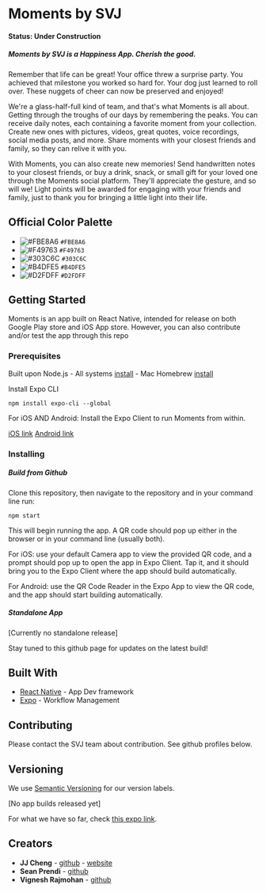 # Moments by SVJ

#### Status: Under Construction

##### Moments by SVJ is a Happiness App. Cherish the good.

Remember that life can be great! Your office threw a surprise party. You achieved that milestone you worked so hard for. Your dog just learned to roll over. These nuggets of cheer can now be preserved and enjoyed!

We're a glass-half-full kind of team, and that's what Moments is all about. Getting through the troughs of our days by remembering the peaks. You can receive daily notes, each containing a favorite moment from your collection. Create new ones with pictures, videos, great quotes, voice recordings, social media posts, and more. Share moments with your closest friends and family, so they can relive it with you.

With Moments, you can also create new memories! Send handwritten notes to your closest friends, or buy a drink, snack, or small gift for your loved one through the Moments social platform. They'll appreciate the gesture, and so will we! Light points will be awarded for engaging with your friends and family, just to thank you for bringing a little light into their life.

## Official Color Palette

- ![#FBE8A6](https://placehold.it/15/FBE8A6/000000?text=+) `#FBE8A6`
- ![#F49763](https://placehold.it/15/F49763/000000?text=+) `#F49763`
- ![#303C6C](https://placehold.it/15/303C6C/000000?text=+) `#303C6C`
- ![#B4DFE5](https://placehold.it/15/B4DFE5/000000?text=+) `#B4DFE5`
- ![#D2FDFF](https://placehold.it/15/D2FDFF/000000?text=+) `#D2FDFF`


## Getting Started

Moments is an app built on React Native, intended for release on both Google Play store and iOS App store. However, you can also contribute and/or test the app through this repo

### Prerequisites

Built upon Node.js - All systems [install](https://nodejs.org/en/download/) - Mac Homebrew [install](https://changelog.com/posts/install-node-js-with-homebrew-on-os-x)

Install Expo CLI

```
npm install expo-cli --global
```

For iOS AND Android: Install the Expo Client to run Moments from within.

[iOS link](https://apps.apple.com/us/app/expo-client/id982107779)
[Android link](https://play.google.com/store/apps/details?id=host.exp.exponent&hl=en)

### Installing

##### Build from Github

Clone this repository, then navigate to the repository and in your command line run:

```
npm start
```

This will begin running the app. A QR code should pop up either in the browser or in your command line (usually both).

For iOS: use your default Camera app to view the provided QR code, and a prompt should pop up to open the app in Expo Client. Tap it, and it should bring you to the Expo Client where the app should build automatically.

For Android: use the QR Code Reader in the Expo App to view the QR code, and the app should start building automatically.

##### Standalone App

[Currently no standalone release]

Stay tuned to this github page for updates on the latest build!

## Built With

- [React Native](https://facebook.github.io/react-native/) - App Dev framework
- [Expo](https://expo.io/) - Workflow Management

## Contributing

Please contact the SVJ team about contribution. See github profiles below.

## Versioning

We use [Semantic Versioning](http://semver.org/) for our version labels.

[No app builds released yet]

For what we have so far, check [this expo link](https://exp.host/@jchengjr77/moments-app).

## Creators

- **JJ Cheng** - [github](https://github.com/jchengjr77) - [website](https://jjcheng.me)
- **Sean Prendi** - [github](https://github.com/SeanPrendi)
- **Vignesh Rajmohan** - [github](https://github.com/vigneshrajmohan)
